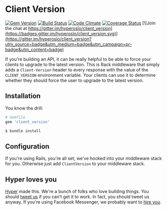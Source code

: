 # Client Version
[![Gem Version](https://img.shields.io/gem/v/client_version.svg?style=flat)](https://rubygems.org/gems/client_version)
[![Build Status](https://img.shields.io/travis/hyperoslo/client_version?style=flat)](https://travis-ci.org/hyperoslo/client_version)
[![Code Climate](https://img.shields.io/codeclimate/github/hyperoslo/client_version.svg?style=flat)](https://codeclimate.com/github/hyperoslo/client_version)
[![Coverage Status](https://img.shields.io/coveralls/hyperoslo/client_version.svg?style=flat)](https://coveralls.io/r/hyperoslo/client_version)
[![Join the chat at https://gitter.im/hyperoslo/client_version](https://badges.gitter.im/hyperoslo/client_version.svg)](https://gitter.im/hyperoslo/client_version?utm_source=badge&utm_medium=badge&utm_campaign=pr-badge&utm_content=badge)

If you're building an API, it can be really helpful to be able to force your
clients to upgrade to the latest version. This is Rack middleware that simply
adds a `Client-Version` header to every response with the value of the
`CLIENT_VERSION` environment variable. Your clients can use it to determine
whether they should force the user to upgrade to the latest version.

## Installation

You know the drill:

```ruby
# Gemfile
gem 'client_version'
```

```bash
$ bundle install
```

## Configuration

If you're using Rails, you're all set; we've hooked into your middleware stack
for you. Otherwise just add `ClientVersion` to your middleware stack.

## Hyper loves you

[Hyper] made this. We're a bunch of folks who love building things. You should
[tweet us] if you can't get it to work. In fact, you should tweet us anyway.
If you're using Facebook Messenger, we probably want to [hire you].

[Hyper]: https://github.com/hyperoslo
[tweet us]: http://twitter.com/hyperoslo
[hire you]: http://www.hyper.no/jobs/engineers
